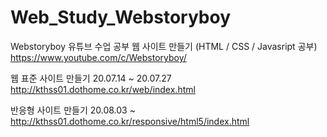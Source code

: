 # Web_Study_Webstoryboy
Webstoryboy 유튜브 수업 공부 웹 사이트 만들기 (HTML / CSS / Javasript 공부)
https://www.youtube.com/c/Webstoryboy/

웹 표준 사이트 만들기 20.07.14 ~ 20.07.27
http://kthss01.dothome.co.kr/web/index.html

반응형 사이트 만들기 20.08.03 ~
http://kthss01.dothome.co.kr/responsive/html5/index.html
